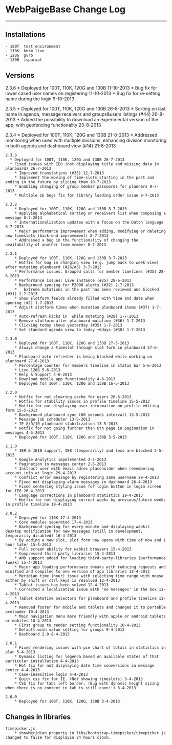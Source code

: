 # WebPaigeBase Change Log
----------------------------------------------------------------------------------------------------------------------------------------


## Installations
	- 100T	test environment
	- 110K	knrm live
	- 120G	gvrb
	- 130B	isparaat


## Versions

  2.3.6
	  * Deployed for 100T, 110K, 120G and 130B 11-10-2013
    * Bug fix for lower cased user names on registering 11-10-2013
    * Bug fix for re-setting name during the login 9-10-2013

  2.3.5
	  * Deployed for 100T, 110K, 120G and 130B 26-8-2013
    * Sorting on last name in agenda, message receivers and groups&users listings (#44) 26-8-2013
    * Added the possibility to download an experimental version of the app, with geofencing functionality 23-8-2013

  2.3.4
	  * Deployed for 100T, 110K, 120G and 130B 21-8-2013
	  * Addressed monitoring when used with multiple divisions, enhancing division monitoring in both agenda and dashboard view (#14)  21-8-2013

	2.3.3
	  * Deployed for 100T, 110K, 120G and 130B 26-7-2013
	  * Fixed issues with IE8 (not displaying title and missing data in planboard) 26-7-2013
		* Improved translations (#33) 12-7-2013
		* Implement the moving of time-slots starting in the past and ending in the future by slicing them 10-7-2013
		* Enabling changing of group member passwords for planners 9-7-2013
		* Multiple IE bugs fix for library loading order issue 9-7-2013

	2.3.2
		* Deployed for 100T, 110K, 120G and 130B 8-7-2013
		* Applying alphabetical sorting on receivers list when composing a message 8-7-2013
		* Internationalization updates with a focus on the Dutch language 8-7-2013
		* Major performance improvement when adding, modifying or deleting new timeslots (back-end improvement) 8-7-2013
		* Addressed a bug in the functionality of changing the availability of another team member 8-7-2013

	2.3.1
		* Deployed for 100T, 110K, 120G and 130B 3-7-2013
		* Hotfix for bug in changing view (e.g. jump back to week-view) after mutating planboard (#26/#3) 3-7-2013
		* Performance issues: Grouped calls for member timelines (#25) 28-6-2013
		* Performance issues: Live instance (#25) 28-6-2013
		* Background syncing for P2000 alerts (#32) 2-7-2013
		*	Extreme mutations in the past has been reviewed and blocked (#31) 2-7-2013
		* Show slotform feelds already filled with time and date when opening (#2) 1-7-2013
		* Adjust slotform times when mutation planboard items (#37) 1-7-2013
		* Auto-refresh kicks in  while mutating (#28) 1-7-2013
		* Remove slotform after planboard mutation (#36) 1-7-2013
		* Clicking today shows yesterday (#35) 1-7-2013
		* Set standard agenda view to today +6days (#30) 1-7-2013

	2.3.0
		* Deployed for 100T, 110K, 120G and 130B 27-5-2013
		* Always change a timeslot through slot form in planboard 27-6-2013
		* Planboard auto refresher is being blocked while working on planboard 27-6-2013
		* Percentage counter for members timeline in status bar 5-6-2013
		* Live 120G 5-6-2013
		* Help & Support 4-6-2013
		* Download mobile app functionality 4-6-2013
		* Deployed for 100T, 110K, 120G and 130B 16-5-2013

	2.2.0
		* Hotfix for not clearing cache for users 20-6-2013
		* Hotfix for stability issues in profile timeline 15-5-2013
		* Hotfix for not displaying user information on profile editing form 15-5-2013
		* Background planboard sync (60 seconds interval) 13-5-2013
		* Message job scheduler 13-5-2013
		* IE 8/9/10 planboard stabilization 13-5-2013
		* Hotfix for not going further than 6th page in pagination in messages 4-5-2013
		* Deployed for 100T, 110K, 120G and 130B 3-5-2013

	2.1.0
		* IE9 & IE10 support, IE8 (temporarily) and less are blocked 3-5-2013
		* Google Analytics impelemented 3-5-2013
		* Pagination in messages center 2-5-2013
		* Instruct user with email adres placeholder when remembering account info at login 29-4-2013
		* Conflict error message by registering same username 29-4-2013
		* Fixed not displaying alarm messages in dashboard 26-4-2013
		* Fixed centering styling issue for login button in login screen for IE8 26-4-2013
		* Language corrections in planboard statistics 19-4-2013
		* Hotfix for not displaying correct weeks by previous/future weeks in profile timeline 19-4-2013

	2.0.2
		* Deployed for 110K 17-4-2013
		* Core modules seperated 17-4-2013
		* Background syncing for every minute and displaying webkit desktop notification for new messages (still in development, temporarily disabled) 16-4-2013
		* By adding a new slot, slot form now opens with time of now and 1 hour later 15-4-2013
		* Full screen ability for webkit browsers 15-4-2013
		* Compressed third party libraries 15-4-2013
		* AMD support added for loading third-party-libraries (performance tweak) 15-4-2013
		* Major app loading performanace tweaks with reducing requests and minified and compiled to one version of app libraries 13-4-2013
		* Meridian time (hour) issue with selecting time range with mouse either by shift or ctrl keys is resolved 12-4-2013
		* Tablet issues has been solved 12-4-2013
		* Corrected a localization issue with 'no messages' in the box 11-4-2013
		* Tablet datetime selectors for planboard and profile timeline 11-4-2013
		* Removed footer for mobile and tablets and changed it to portable preloader 10-4-2013
		* Main navigation menu more friendly with apple or android tablets or mobiles 10-4-2013
		* First group to render setting functionality 10-4-2013
		* Default wish value setting for groups 9-4-2013
		* Dashboard 2.0 8-4-2013

	2.0.1
		* Fixed rendering issues with pie chart of totals in statistics in plan 5-4-2013
		* Dynamic listing for legenda based on available states of that particular installation 4-4-2013
		* Hot fix for not displaying date time conversions in message center 4-4-2013
		* Case-insesitive login 4-4-2013
		* Quick css fix for IE. (Not showing timeslots) 3-4-2013
		* CSS fix for tabs left border. (Bug with dynamic height sizing when there is no content in tab is still open!!) 3-4-2013
	
	2.0.0
		* Deployed for 100T, 110K, 120G, 130B 3-4-2013


## Changes in libraries
	timepicker.js
		* showMeridian property in libs/bootstrap-timepicker/timepicker.js changed to false for displayin 24 hours clock.